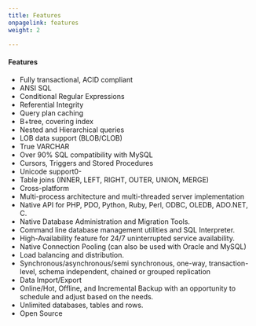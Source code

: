 ```yaml
---
title: Features
onpagelink: features
weight: 2

---
```


#### **Features**

- Fully transactional, ACID compliant
- ANSI SQL
- Conditional Regular Expressions
- Referential Integrity
- Query plan caching
- B+tree, covering index
- Nested and Hierarchical queries
- LOB data support (BLOB/CLOB)
- True VARCHAR
- Over 90% SQL compatibility with MySQL
- Cursors, Triggers and Stored Procedures
- Unicode support0-
- Table joins (INNER, LEFT, RIGHT, OUTER, UNION, MERGE)
- Cross-platform
- Multi-process architecture and multi-threaded server implementation
- Native API for PHP, PDO, Python, Ruby, Perl, ODBC, OLEDB, ADO.NET, C.
- Native Database Administration and Migration Tools.
- Command line database management utilities and SQL Interpreter.
- High-Availability feature for 24/7 uninterrupted service availability.
- Native Connection Pooling (can also be used with Oracle and MySQL)
- Load balancing and distribution.
- Synchronous/asynchronous/semi synchronous, one-way, transaction-level, schema independent, chained or grouped replication
- Data Import/Export
- Online/Hot, Offline, and Incremental Backup with an opportunity to schedule and adjust based on the needs.
- Unlimited databases, tables and rows.
- Open Source
 